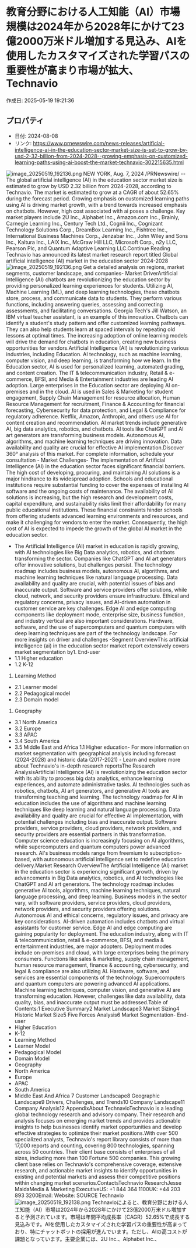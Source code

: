 # 教育分野における人工知能（AI）市場規模は2024年から2028年にかけて23億2000万米ドル増加する見込み、AIを使用したカスタマイズされた学習パスの重要性が高まり市場が拡大、Technavio

作成日: 2025-05-19 19:21:36

## プロパティ

- 日付: 2024-08-08
- リンク: https://www.prnewswire.com/news-releases/artificial-intelligence-ai-in-the-education-sector-market-size-is-set-to-grow-by-usd-2-32-billion-from-2024-2028--growing-emphasis-on-customized-learning-paths-using-ai-boost-the-market-technavio-302215635.html

![image_20250519_192136.png](../assets/image_20250519_192136.png)
NEW YORK, Aug. 7, 2024 /PRNewswire/ -- The global artificial intelligence (AI) in the education sector market size is estimated to grow by USD 2.32 billion from 2024-2028, according to Technavio. The market is estimated to grow at a CAGR of about 52.65% during the forecast period. Growing emphasis on customized learning paths using AI is driving market growth, with a trend towards increased emphasis on chatbots. However, high cost associated with ai poses a challenge. Key market players include 2U Inc., Alphabet Inc., Amazon.com Inc., Brainly, Carnegie Learning Inc., Century Tech Ltd., Cognii Inc., Cognizant Technology Solutions Corp., DreamBox Learning Inc., Fishtree Inc., International Business Machines Corp., Jenzabar Inc., John Wiley and Sons Inc., Kaltura Inc., LAIX Inc., McGraw Hill LLC, Microsoft Corp., n2y LLC, Pearson Plc, and Quantum Adaptive Learning LLC.Continue Reading Technavio has announced its latest market research report titled Global artificial intelligence (AI) market in the education sector 2024-2028![image_20250519_192136.png](../assets/image_20250519_192136.png)
Get a detailed analysis on regions, market segments, customer landscape, and companies- Market DriverArtificial Intelligence (AI) chatbots are revolutionizing the education sector by providing personalized learning experiences for students. Utilizing AI, Machine Learning (ML), and deep learning technologies, these chatbots store, process, and communicate data to students. They perform various functions, including answering queries, assessing and correcting assessments, and facilitating conversations. Georgia Tech's Jill Watson, an IBM virtual teacher assistant, is an example of this innovation. Chatbots can identify a student's study pattern and offer customized learning pathways. They can also help students learn at spaced intervals by repeating old lessons at optimal times. The increasing adoption of online learning models will drive the demand for chatbots in education, creating new business opportunities for vendors.Artificial Intelligence (AI) is revolutionizing various industries, including Education. AI technology, such as machine learning, computer vision, and deep learning, is transforming how we learn. In the Education sector, AI is used for personalized learning, automated grading, and content creation. The IT & telecommunication industry, Retail & e-commerce, BFSI, and Media & Entertainment industries are leading AI adoption. Large enterprises in the Education sector are deploying AI on-premises and in the cloud. AI is used in Sales & Marketing for student engagement, Supply Chain Management for resource allocation, Human Resource Management for recruitment, Finance & Accounting for financial forecasting, Cybersecurity for data protection, and Legal & Compliance for regulatory adherence. Netflix, Amazon, Anthropic, and others use AI for content creation and recommendation. AI market trends include generative AI, big data analytics, robotics, and chatbots. AI tools like ChatGPT and AI art generators are transforming business models. Autonomous AI, algorithms, and machine learning techniques are driving innovation. Data availability and quality are crucial for effective AI implementation.Discover 360° analysis of this market. For complete information, schedule your consultation - Market Challenges- The implementation of Artificial Intelligence (AI) in the education sector faces significant financial barriers. The high cost of developing, procuring, and maintaining AI solutions is a major hindrance to its widespread adoption. Schools and educational institutions require substantial funding to cover the expenses of installing AI software and the ongoing costs of maintenance. The availability of AI solutions is increasing, but the high research and development costs, capital expenditure, and sustainability risks limit their affordability for many public educational institutions. These financial constraints hinder schools from offering students advanced learning environments and resources, and make it challenging for vendors to enter the market. Consequently, the high cost of AI is expected to impede the growth of the global AI market in the education sector.
- The Artificial Intelligence (AI) market in education is rapidly growing, with AI technologies like Big Data analytics, robotics, and chatbots transforming the sector. Companies like ChatGPT and AI art generators offer innovative solutions, but challenges persist. The technology roadmap includes business models, autonomous AI, algorithms, and machine learning techniques like natural language processing. Data availability and quality are crucial, with potential issues of bias and inaccurate output. Software and service providers offer solutions, while cloud, network, and security providers ensure infrastructure. Ethical and regulatory concerns, privacy issues, and AI-driven automation in customer service are key challenges. Edge AI and edge computing components like deployment mode, enterprise size, business function, and industry vertical are also important considerations. Hardware, software, and the use of supercomputers and quantum computers with deep learning techniques are part of the technology landscape.
For more insights on driver and challenges -Segment OverviewThis artificial intelligence (ai) in the education sector market report extensively covers market segmentation by1. End-user
- 1.1 Higher education
- 1.2 K-12
1. Learning Method
- 2.1 Learner model
- 2.2 Pedagogical model
- 2.3 Domain model
1. Geography
- 3.1 North America
- 3.2 Europe
- 3.3 APAC
- 3.4 South America
- 3.5 Middle East and Africa
1.1 Higher education- For more information on market segmentation with geographical analysis including forecast (2024-2028) and historic data (2017-2021) - Learn and explore more about Technavio's in-depth research reportsThe Research AnalysisArtificial Intelligence (AI) is revolutionizing the education sector with its ability to process big data analytics, enhance learning experiences, and automate administrative tasks. AI technologies such as robotics, chatbots, AI art generators, and generative AI tools are transforming teaching and learning. The technology roadmap for AI in education includes the use of algorithms and machine learning techniques like deep learning and natural language processing. Data availability and quality are crucial for effective AI implementation, with potential challenges including bias and inaccurate output. Software providers, service providers, cloud providers, network providers, and security providers are essential partners in this transformation. Computer science education is increasingly focusing on AI algorithms, while supercomputers and quantum computers power advanced research. AI's business models range from freemium to subscription-based, with autonomous artificial intelligence set to redefine education delivery.Market Research OverviewThe Artificial Intelligence (AI) market in the education sector is experiencing significant growth, driven by advancements in Big Data analytics, robotics, and AI technologies like ChatGPT and AI art generators. The technology roadmap includes generative AI tools, algorithms, machine learning techniques, natural language processing, and deep learning. Business models in the sector vary, with software providers, service providers, cloud providers, network providers, and security providers offering solutions. Autonomous AI and ethical concerns, regulatory issues, and privacy are key considerations. AI-driven automation includes chatbots and virtual assistants for customer service. Edge AI and edge computing are gaining popularity for deployment. The education industry, along with IT & telecommunication, retail & e-commerce, BFSI, and media & entertainment industries, are major adopters. Deployment modes include on-premises and cloud, with large enterprises being the primary consumers. Functions like sales & marketing, supply chain management, human resource management, finance & accounting, cybersecurity, and legal & compliance are also utilizing AI. Hardware, software, and services are essential components of the technology. Supercomputers and quantum computers are powering advanced AI applications. Machine learning techniques, computer vision, and generative AI are transforming education. However, challenges like data availability, data quality, bias, and inaccurate output must be addressed.Table of Contents:1 Executive Summary2 Market Landscape3 Market Sizing4 Historic Market Size5 Five Forces Analysis6 Market Segmentation- End-user
- Higher Education
- K-12
- Learning Method
- Learner Model
- Pedagogical Model
- Domain Model
- Geography
- North America
- Europe
- APAC
- South America
- Middle East And Africa
7 Customer Landscape8 Geographic Landscape9 Drivers, Challenges, and Trends10 Company Landscape11 Company Analysis12 AppendixAbout TechnavioTechnavio is a leading global technology research and advisory company. Their research and analysis focuses on emerging market trends and provides actionable insights to help businesses identify market opportunities and develop effective strategies to optimize their market positions.With over 500 specialized analysts, Technavio's report library consists of more than 17,000 reports and counting, covering 800 technologies, spanning across 50 countries. Their client base consists of enterprises of all sizes, including more than 100 Fortune 500 companies. This growing client base relies on Technavio's comprehensive coverage, extensive research, and actionable market insights to identify opportunities in existing and potential markets and assess their competitive positions within changing market scenarios.ContactsTechnavio ResearchJesse MaidaMedia & Marketing ExecutiveUS: +1 844 364 1100UK: +44 203 893 3200Email: Website: SOURCE Technavio![image_20250519_192138.png](../assets/image_20250519_192138.png)
Technavioによると、教育分野における人工知能（AI）市場は2024年から2028年にかけて23億2000万米ドル増加すると予測されています。市場は年間平均成長率（CAGR）52.65%で成長する見込みです。AIを使用したカスタマイズされた学習パスの重要性が高まっており、特にチャットボットの採用が進んでいます。ただし、AIの高コストが課題となっています。主要企業には、2U Inc.、Alphabet Inc.、